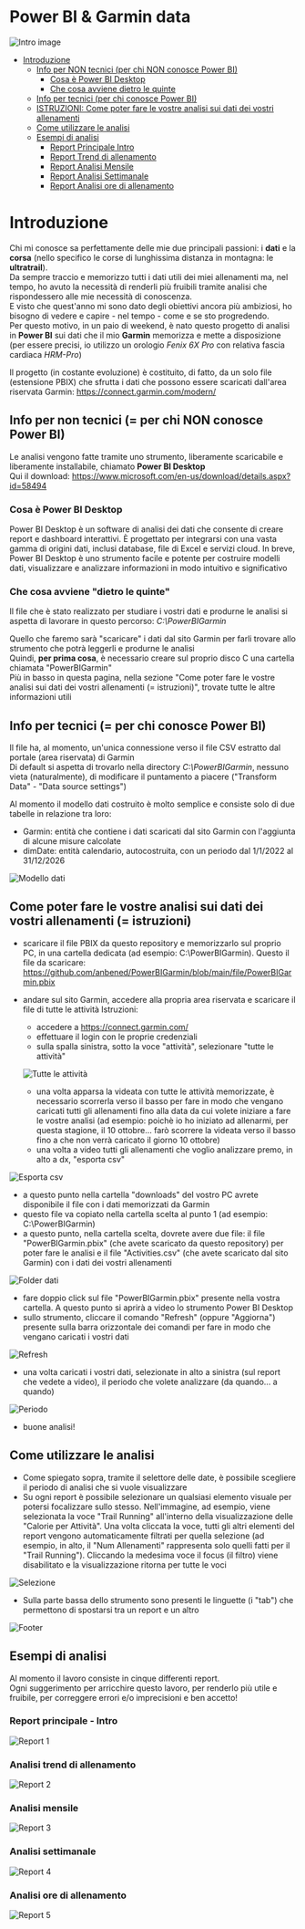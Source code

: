 # Power BI & Garmin data

![Intro image](../main/images/intro.png)

- [Introduzione](#Introduzione)
  - [Info per NON tecnici (per chi NON conosce Power BI)](#info-per-non-tecnici--per-chi-non-conosce-power-bi)
    - [Cosa è Power BI Desktop](#cosa-%C3%A8-power-bi-desktop)
    - [Che cosa avviene dietro le quinte](#che-cosa-avviene-dietro-le-quinte)
  - [Info per tecnici (per chi conosce Power BI)](#info-per-tecnici--per-chi-conosce-power-bi)
  - [ISTRUZIONI: Come poter fare le vostre analisi sui dati dei vostri allenamenti](#come-poter-fare-le-vostre-analisi-sui-dati-dei-vostri-allenamenti--istruzioni)
  - [Come utilizzare le analisi](#come-utilizzare-le-analisi)
  - [Esempi di analisi](#esempi-di-analisi)
    - [Report Principale Intro](#report-principale---intro)
    - [Report Trend di allenamento](#analisi-trend-di-allenamento)
    - [Report Analisi Mensile](#analisi-mensile)
    - [Report Analisi Settimanale](#analisi-settimanale)
    - [Report Analisi ore di allenamento](#analisi-ore-di-allenamento)

  
    
# Introduzione
Chi mi conosce sa perfettamente delle mie due principali passioni: i **dati** e la **corsa** (nello specifico le corse di lunghissima distanza in montagna: le **ultratrail**).  
Da sempre traccio e memorizzo tutti i dati utili dei miei allenamenti ma, nel tempo, ho avuto la necessità di renderli più fruibili tramite analisi che rispondessero alle mie necessità di conoscenza.  
E visto che quest'anno mi sono dato degli obiettivi ancora più ambiziosi, ho bisogno di vedere e capire - nel tempo - come e se sto progredendo.  
Per questo motivo, in un paio di weekend, è nato questo progetto di analisi in **Power BI** sui dati che il mio **Garmin** memorizza e mette a disposizione (per essere precisi, io utilizzo un orologio *Fenix 6X Pro* con relativa fascia cardiaca *HRM-Pro*)  
  
Il progetto (in costante evoluzione) è costituito, di fatto, da un solo file (estensione PBIX) che sfrutta i dati che possono essere scaricati dall'area riservata Garmin: https://connect.garmin.com/modern/   

## Info per non tecnici (= per chi NON conosce Power BI)
Le analisi vengono fatte tramite uno strumento, liberamente scaricabile e liberamente installabile, chiamato **Power BI Desktop**  
Qui il download: https://www.microsoft.com/en-us/download/details.aspx?id=58494   

### Cosa è Power BI Desktop
Power BI Desktop è un software di analisi dei dati che consente di creare report e dashboard interattivi. È progettato per integrarsi con una vasta gamma di origini dati, inclusi database, file di Excel e servizi cloud. In breve, Power BI Desktop è uno strumento facile e potente per costruire modelli dati, visualizzare e analizzare informazioni in modo intuitivo e significativo  

### Che cosa avviene "dietro le quinte"
Il file che è stato realizzato per studiare i vostri dati e produrne le analisi si aspetta di lavorare in questo percorso:   *C:\PowerBIGarmin*  
  
Quello che faremo sarà "scaricare" i dati dal sito Garmin per farli trovare allo strumento che potrà leggerli e produrne le analisi  
Quindi, **per prima cosa**, è necessario creare sul proprio disco C una cartella chiamata "PowerBIGarmin"  
Più in basso in questa pagina, nella sezione "Come poter fare le vostre analisi sui dati dei vostri allenamenti (= istruzioni)", trovate tutte le altre informazioni utili  

## Info per tecnici (= per chi conosce Power BI)
Il file ha, al momento, un'unica connessione verso il file CSV estratto dal portale (area riservata) di Garmin  
Di default si aspetta di trovarlo nella directory *C:\PowerBIGarmin*, nessuno vieta (naturalmente), di modificare il puntamento a piacere ("Transform Data" - "Data source settings")  

Al momento il modello dati costruito è molto semplice e consiste solo di due tabelle in relazione tra loro:
- Garmin: entità che contiene i dati scaricati dal sito Garmin con l'aggiunta di alcune misure calcolate
- dimDate: entità calendario, autocostruita, con un periodo dal 1/1/2022 al 31/12/2026

![Modello dati](../main/images/modellodati.png)  

## Come poter fare le vostre analisi sui dati dei vostri allenamenti (= istruzioni)
- scaricare il file PBIX da questo repository e memorizzarlo sul proprio PC, in una cartella dedicata (ad esempio: C:\PowerBIGarmin). Questo il file da scaricare: https://github.com/anbened/PowerBIGarmin/blob/main/file/PowerBIGarmin.pbix  
- andare sul sito Garmin, accedere alla propria area riservata e scaricare il file di tutte le attività
Istruzioni:
  - accedere a https://connect.garmin.com/
  - effettuare il login con le proprie credenziali
  - sulla spalla sinistra, sotto la voce "attività", selezionare "tutte le attività"    
    
  ![Tutte le attività](../main/images/tutteleattivita.png)  

  - una volta apparsa la videata con tutte le attività memorizzate, è necessario scorrerla verso il basso per fare in modo che vengano caricati tutti gli allenamenti fino alla data da cui volete iniziare a fare le vostre analisi (ad esempio: poichè io ho iniziato ad allenarmi, per questa stagione, il 10 ottobre... farò scorrere la videata verso il basso fino a che non verrà caricato il giorno 10 ottobre)
  - una volta a video tutti gli allenamenti che voglio analizzare premo, in alto a dx, "esporta csv"    
    
![Esporta csv](../main/images/esportacsv.png)
  
  - a questo punto nella cartella "downloads" del vostro PC avrete disponibile il file con i dati memorizzati da Garmin
  - questo file va copiato nella cartella scelta al punto 1 (ad esempio: C:\PowerBIGarmin)
  - a questo punto, nella cartella scelta, dovrete avere due file: il file "PowerBIGarmin.pbix" (che avete scaricato da questo repository) per poter fare le analisi e il file "Activities.csv" (che avete scaricato dal sito Garmin) con i dati dei vostri allenamenti    
    
![Folder dati](../main/images/folder.png)
  
- fare doppio click sul file "PowerBIGarmin.pbix" presente nella vostra cartella. A questo punto si aprirà a video lo strumento Power BI Desktop
- sullo strumento, cliccare il comando "Refresh" (oppure "Aggiorna") presente sulla barra orizzontale dei comandi per fare in modo che vengano caricati i vostri dati    
  
![Refresh](../main/images/refresh.png)  
  
- una volta caricati i vostri dati, selezionate in alto a sinistra (sul report che vedete a video), il periodo che volete analizzare (da quando... a quando)


![Periodo](../main/images/periodo.png)  

- buone analisi!

## Come utilizzare le analisi

- Come spiegato sopra, tramite il selettore delle date, è possibile scegliere il periodo di analisi che si vuole visualizzare  
- Su ogni report è possibile selezionare un qualsiasi elemento visuale per potersi focalizzare sullo stesso. Nell'immagine, ad esempio, viene selezionata la voce "Trail Running" all'interno della visualizzazione delle "Calorie per Attività". Una volta cliccata la voce, tutti gli altri elementi del report vengono automaticamente filtrati per quella selezione (ad esempio, in alto, il "Num Allenamenti" rappresenta solo quelli fatti per il "Trail Running"). Cliccando la medesima voce il focus (il filtro) viene disabilitato e la visualizzazione ritorna per tutte le voci  

![Selezione](../main/images/selezione.png)  
  
- Sulla parte bassa dello strumento sono presenti le linguette (i "tab") che permettono di spostarsi tra un report e un altro  
  
![Footer](../main/images/footer.png)  


## Esempi di analisi

Al momento il lavoro consiste in cinque differenti report.  
Ogni suggerimento per arricchire questo lavoro, per renderlo più utile e fruibile, per correggere errori e/o imprecisioni e ben accetto!  


### Report principale - Intro
![Report 1](../main/images/report1.png)
  
### Analisi trend di allenamento
![Report 2](../main/images/report2.png)
  
### Analisi mensile
![Report 3](../main/images/report3.png)
  
### Analisi settimanale
![Report 4](../main/images/report4.png)
  
### Analisi ore di allenamento
![Report 5](../main/images/report5.png)
  

